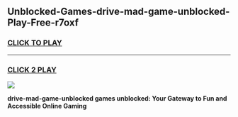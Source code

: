 
## Unblocked-Games-drive-mad-game-unblocked-Play-Free-r7oxf
<h3>
<a href="https://premium76.site?title=drive-mad-game-unblocked&ref=10A">CLICK TO PLAY</a></h3>
<hr>

<h3>
<a href="https://premium76.site?title=drive-mad-game-unblocked&ref=10A">CLICK 2 PLAY</a>
  
</h3>

<a href="https://premium76.site?title=drive-mad-game-unblocked&ref=10A"><img src="https://clearcache.store/games.png"></a>


**drive-mad-game-unblocked games unblocked: Your Gateway to Fun and Accessible Online Gaming**
